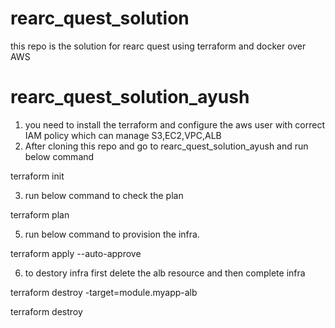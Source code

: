 # rearc_quest_solution
this repo is the solution for rearc quest using terraform and docker over AWS
# rearc_quest_solution_ayush

1. you need to install the terraform and configure the aws user with correct IAM policy which can manage S3,EC2,VPC,ALB
2. After cloning this repo and go to rearc_quest_solution_ayush and run below command

terraform init 

3. run below command to check the plan

terraform  plan
 
5. run below command to provision the infra.

terraform  apply  --auto-approve

6. to destory infra first delete the alb resource and then complete infra

 terraform  destroy -target=module.myapp-alb  

 terraform  destroy
